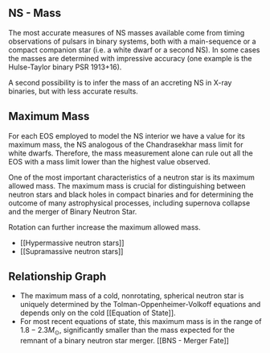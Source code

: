 ## NS - Mass

The most accurate measures of NS masses available come from timing observations of pulsars in binary systems, both with a main-sequence or a compact companion star (i.e. a white dwarf or a second NS). In some cases the masses are determined with impressive accuracy (one example is the Hulse-Taylor binary PSR 1913+16).

A second possibility is to infer the mass of an accreting NS in X-ray binaries, but with less accurate results.

## Maximum Mass

For each EOS employed to model the NS interior we have a value for its maximum mass, the NS analogous of the Chandrasekhar mass limit for white dwarfs. Therefore, the mass measurement alone can rule out all the EOS with a mass limit lower than the highest value observed.

One of the most important characteristics of a neutron star is its maximum allowed mass. The maximum mass is crucial for distinguishing between neutron stars and black holes in compact binaries and for determining the outcome of many astrophysical processes, including supernova collapse and the merger of Binary Neutron Star.

Rotation can further increase the maximum allowed mass.

- [[Hypermassive neutron stars]]
- [[Supramassive neutron stars]]

## Relationship Graph

- The maximum mass of a cold, nonrotating, spherical neutron star is uniquely determined by the Tolman-Oppenheimer-Volkoff equations and depends only on the cold [[Equation of State]].
- For most recent equations of state, this maximum mass is in the range of $1.8-2.3 M_{\odot}$, significantly smaller than the mass expected for the remnant of a binary neutron star merger. [[BNS - Merger Fate]]